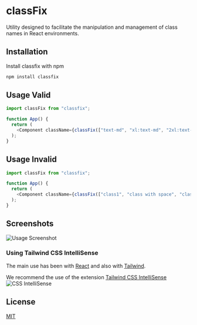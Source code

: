 # classFix

Utility designed to facilitate the manipulation and management of class names in React environments.

## Installation

Install classfix with npm

```bash
npm install classfix
```

## Usage Valid

```javascript
import classFix from "classfix";

function App() {
  return (
    <Component className={classFix(["text-md", "xl:text-md", "2xl:text-xl"])} />
  );
}
```

## Usage Invalid

```javascript
import classFix from "classfix";

function App() {
  return (
    <Component className={classFix(["class1", "class with space", "class3"])} />
  );
}
```

## Screenshots

![Usage Screenshot](https://i.imgur.com/dOhMtXV.png)

### Using Tailwind CSS IntelliSense

The main use has been with [React](https://react.dev/) and also with [Tailwind](https://tailwindcss.com/).

We recommend the use of the extension [Tailwind CSS IntelliSense](https://marketplace.visualstudio.com/items?itemName=bradlc.vscode-tailwindcss)
![CSS IntelliSense](https://imgur.com/yzg6HqP.jpg)

## License

[MIT](https://choosealicense.com/licenses/mit/)
